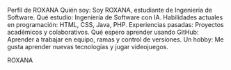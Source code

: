 Perfil de ROXANA
Quién soy: Soy ROXANA, estudiante de Ingeniería de Software.
Qué estudio: Ingeniería de Software con IA.
Habilidades actuales en programación: HTML, CSS, Java, PHP.
Experiencias pasadas: Proyectos académicos y colaborativos.
Qué espero aprender usando GitHub: Aprender a trabajar en equipo, ramas y control de versiones.
Un hobby: Me gusta aprender nuevas tecnologías y jugar videojuegos.

ROXANA